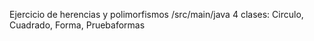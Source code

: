 Ejercicio de herencias y polimorfismos 
/src/main/java 
4 clases: Circulo, Cuadrado, Forma, Pruebaformas